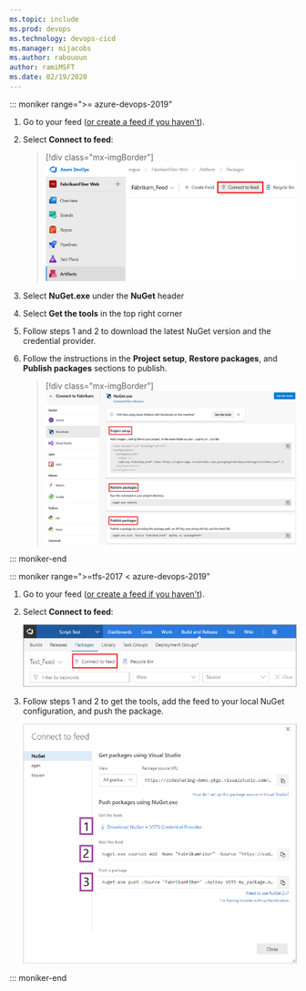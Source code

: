 ```yaml
---
ms.topic: include
ms.prod: devops
ms.technology: devops-cicd
ms.manager: mijacobs
ms.author: rabououn
author: ramiMSFT
ms.date: 02/19/2020
---
```


::: moniker range=">= azure-devops-2019"

1. Go to your feed ([or create a feed if you haven't](https://docs.microsoft.com/azure/devops/artifacts/get-started-nuget?view=azure-devops&tabs=new-nav#create-a-feed)). 

2. Select **Connect to feed**:

   > [!div class="mx-imgBorder"] 
   >![Connect to feed button on the upper right of the page](../../media/connect-to-feed-azure-devops-newnav.png)
   > 

3. Select **NuGet.exe** under the **NuGet** header

4. Select **Get the tools** in the top right corner

5. Follow steps 1 and 2 to download the latest NuGet version and the credential provider.

6. Follow the instructions in the **Project setup**, **Restore packages**, and **Publish packages** sections to publish.

   > [!div class="mx-imgBorder"] 
   >![NuGet publish instructions in the Connect to feed](../../media/nuget-azure-devops-newnav.png)
   > 

::: moniker-end

::: moniker range=">=tfs-2017 < azure-devops-2019"

1. Go to your feed ([or create a feed if you haven't](../../feeds/create-feed.md)). 

2. Select **Connect to feed**:

   ![Connect to feed button on the upper right of the page](../../media/connect-to-feed.png)


3. Follow steps 1 and 2 to get the tools, add the feed to your local NuGet configuration, and push the package.

   ![NuGet publish instructions in the Connect to feed dialog](../../media/nugeturl.png)

::: moniker-end
